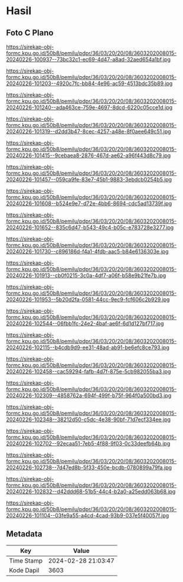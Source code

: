 # Hasil

## Foto C Plano

https://sirekap-obj-formc.kpu.go.id/50b8/pemilu/pdpr/36/03/20/20/08/3603202008015-20240226-100937--73bc32c1-ec69-4d47-a8ad-32aed654a1bf.jpg

https://sirekap-obj-formc.kpu.go.id/50b8/pemilu/pdpr/36/03/20/20/08/3603202008015-20240226-101203--4920c7fc-bb84-4e96-ac59-4513bdc35b89.jpg

https://sirekap-obj-formc.kpu.go.id/50b8/pemilu/pdpr/36/03/20/20/08/3603202008015-20240226-101240--ada463ce-759e-4697-8dcd-6220c05cce1d.jpg

https://sirekap-obj-formc.kpu.go.id/50b8/pemilu/pdpr/36/03/20/20/08/3603202008015-20240226-101319--d2dd3b47-8cec-4257-a48e-8f0aee649c51.jpg

https://sirekap-obj-formc.kpu.go.id/50b8/pemilu/pdpr/36/03/20/20/08/3603202008015-20240226-101415--9cebaea8-2876-467d-ae62-a96f443d8c79.jpg

https://sirekap-obj-formc.kpu.go.id/50b8/pemilu/pdpr/36/03/20/20/08/3603202008015-20240226-101457--059ca9fe-83e7-45b1-9883-3ebdcb0254b5.jpg

https://sirekap-obj-formc.kpu.go.id/50b8/pemilu/pdpr/36/03/20/20/08/3603202008015-20240226-101608--b524e9e7-d72e-4bb6-8694-cdc5ad13739f.jpg

https://sirekap-obj-formc.kpu.go.id/50b8/pemilu/pdpr/36/03/20/20/08/3603202008015-20240226-101652--835c6d47-b543-49c4-b05c-e783728e3277.jpg

https://sirekap-obj-formc.kpu.go.id/50b8/pemilu/pdpr/36/03/20/20/08/3603202008015-20240226-101730--c896186d-f4a1-4fdb-aac5-b84e6136303e.jpg

https://sirekap-obj-formc.kpu.go.id/50b8/pemilu/pdpr/36/03/20/20/08/3603202008015-20240226-101913--cb0f0215-3c0a-4df7-a06f-b58e9b21fe7b.jpg

https://sirekap-obj-formc.kpu.go.id/50b8/pemilu/pdpr/36/03/20/20/08/3603202008015-20240226-101953--5b20d2fa-0581-44cc-9ec9-fcf606c2b929.jpg

https://sirekap-obj-formc.kpu.go.id/50b8/pemilu/pdpr/36/03/20/20/08/3603202008015-20240226-102544--06fbb1fc-24e2-4baf-ae6f-6d1d127bf717.jpg

https://sirekap-obj-formc.kpu.go.id/50b8/pemilu/pdpr/36/03/20/20/08/3603202008015-20240226-102115--b4cdb9d9-ee31-48ad-ab91-be6efc8ce793.jpg

https://sirekap-obj-formc.kpu.go.id/50b8/pemilu/pdpr/36/03/20/20/08/3603202008015-20240226-102458--cac59294-fafb-4d7f-875e-5cb982055ba3.jpg

https://sirekap-obj-formc.kpu.go.id/50b8/pemilu/pdpr/36/03/20/20/08/3603202008015-20240226-102309--4858762a-694f-499f-b75f-964f0a500bd3.jpg

https://sirekap-obj-formc.kpu.go.id/50b8/pemilu/pdpr/36/03/20/20/08/3603202008015-20240226-102348--38212d50-c5dc-4e38-90bf-71d7ecf334ee.jpg

https://sirekap-obj-formc.kpu.go.id/50b8/pemilu/pdpr/36/03/20/20/08/3603202008015-20240226-102702--92ecaa51-7eb5-4f88-9f03-0c33deefb64b.jpg

https://sirekap-obj-formc.kpu.go.id/50b8/pemilu/pdpr/36/03/20/20/08/3603202008015-20240226-102738--7d47ed8b-5f33-450e-bcdb-0780899a79fa.jpg

https://sirekap-obj-formc.kpu.go.id/50b8/pemilu/pdpr/36/03/20/20/08/3603202008015-20240226-102832--d42ddd68-51b5-44c4-b2a0-a25edd063b68.jpg

https://sirekap-obj-formc.kpu.go.id/50b8/pemilu/pdpr/36/03/20/20/08/3603202008015-20240226-101104--03fe9a55-a4cd-4cad-93b9-037e5f40057f.jpg


## Metadata

| Key        | Value               |
| ---------- | ------------------- |
| Time Stamp | 2024-02-28 21:03:47 |
| Kode Dapil | 3603                |



